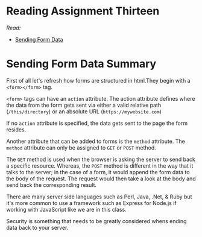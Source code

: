 # Reading Assignment Thirteen
*Read:*
- [Sending Form Data](https://developer.mozilla.org/en-US/docs/Learn/Forms/Sending_and_retrieving_form_data)

# Sending Form Data Summary
First of all let's refresh how forms are structured in html.They begin with a `<form></form>` tag. 

`<form>` tags can have an `action` attribute. The action attribute defines where the data from the form gets sent via either a valid relative path (`/this/directory`) or an absolute URL (`https://mywebsite.com`)

If no `action` attribute is specified, the data gets sent to the page the form resides. 

Another attribute that can be added to forms is the `method` attribute. The `method` attribute can only be assigned to `GET` or `POST` method. 

The `GET` method is used when the browser is asking the server to send back a specific resource. Whereas, the `POST` method is different in the way that it talks to the server; in the case of a form, it would append the form data to the body of the request. The request would then take a look at the body and send back the corresponding result. 

There are many server side languages such as Perl, Java, .Net, & Ruby but it's more common to use a framework such as Express for Node.js if working with JavaScript like we are in this class. 

Security is something that needs to be greatly considered whens ending data back to your server. 
